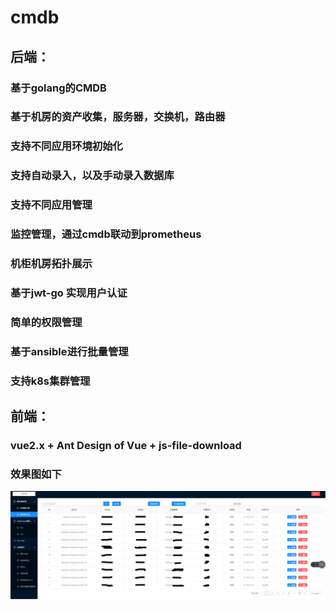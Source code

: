 # cmdb

## 后端：

###  基于golang的CMDB

### 基于机房的资产收集，服务器，交换机，路由器

###  支持不同应用环境初始化

###  支持自动录入，以及手动录入数据库

###  支持不同应用管理

###  监控管理，通过cmdb联动到prometheus

###  机柜机房拓扑展示

###  基于jwt-go 实现用户认证

###  简单的权限管理

###  基于ansible进行批量管理

###  支持k8s集群管理



## 前端：

### vue2.x + Ant Design of Vue + js-file-download



### 效果图如下

![效果](效果.png)